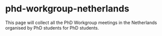 # phd-workgroup-netherlands
This page will collect all the PhD Workgroup meetings in the Netherlands organised by PhD students for PhD students.
